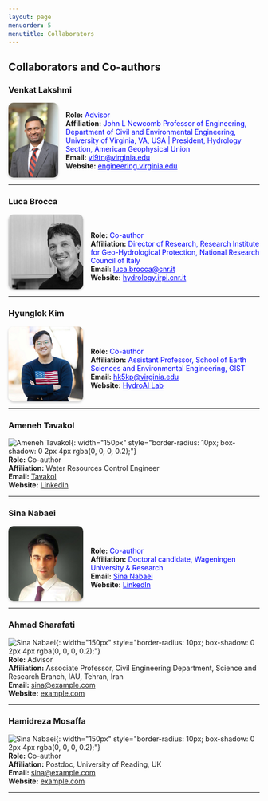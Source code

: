 ```yaml
---
layout: page
menuorder: 5
menutitle: Collaborators
---
```


## Collaborators and Co-authors

### Venkat Lakshmi

<div style="display: flex; align-items: center;">
  <img src="https://raw.githubusercontent.com/MohammadSaeedi-wrm/mohammadsaeedi-wrm.github.io/main/images/Lakshmi01-580x870.jpg" 
       alt="Venkat Lakshmi" 
       style="width: 170px; height: 150px; border-radius: 10px; object-fit: cover; box-shadow: 0 2px 4px rgba(0, 0, 0, 0.2); margin-right: 15px;">
  <div>
    <strong>Role:</strong> <span style="color: blue;">Advisor</span><br>
    <strong>Affiliation:</strong> <span style="color: blue;">John L Newcomb Professor of Engineering, Department of Civil and Environmental Engineering, University of Virginia, VA, USA | President, Hydrology Section, American Geophysical Union</span><br>
    <strong>Email:</strong> <a href="mailto:vl9tn@virginia.edu" style="color: blue;">vl9tn@virginia.edu</a><br>
    <strong>Website:</strong> <a href="https://engineering.virginia.edu/faculty/venkataraman-lakshmi" style="color: blue;">engineering.virginia.edu</a>
  </div>
</div>

---

### Luca Brocca

<div style="display: flex; align-items: center;">
  <img src="https://raw.githubusercontent.com/MohammadSaeedi-wrm/mohammadsaeedi-wrm.github.io/main/images/Luca.jpg" 
       alt="Luca Brocca" 
       style="width: 150px; height: 150px; border-radius: 10px; object-fit: cover; box-shadow: 0 2px 4px rgba(0, 0, 0, 0.2); margin-right: 15px;">
  <div>
    <br>
    <strong>Role:</strong> <span style="color: blue;">Co-author  </span><br>
    <strong>Affiliation:</strong> <span style="color: blue;">Director of Research, Research Institute for Geo-Hydrological Protection, National Research Council of Italy  </span><br>
    <strong>Email:</strong> <a href="mailto:luca.brocca@cnr.it" style="color: blue;">luca.brocca@cnr.it</a><br>
    <strong>Website:</strong> <a href="http://hydrology.irpi.cnr.it/people/luca-brocca/" style="color: blue;">hydrology.irpi.cnr.it</a>
  </div>
</div>



---
### Hyunglok Kim

<div style="display: flex; align-items: center;">
  <img src="https://raw.githubusercontent.com/MohammadSaeedi-wrm/mohammadsaeedi-wrm.github.io/main/images/Hyunglok-Kim.png" 
       alt="Hyunglok-Kim" 
       style="width: 150px; height: 150px; border-radius: 10px; object-fit: cover; box-shadow: 0 2px 4px rgba(0, 0, 0, 0.2); margin-right: 15px;">
  <div>
    <br>
    <strong>Role:</strong> <span style="color: blue;">Co-author  </span><br>
    <strong>Affiliation:</strong> <span style="color: blue;">Assistant Professor, School of Earth Sciences and Environmental Engineering, GIST   </span><br>
    <strong>Email:</strong> <a href="mailto:hk5kp@virginia.edu" style="color: blue;">hk5kp@virginia.edu</a><br>
    <strong>Website:</strong> <a href="https://hyunglok-kim.github.io/" style="color: blue;">HydroAI Lab</a>
  </div>
</div>

---
### Ameneh Tavakol
![Ameneh Tavakol](images/venkat_lakshmi.jpg){: width="150px" style="border-radius: 10px; box-shadow: 0 2px 4px rgba(0, 0, 0, 0.2);"}  
**Role:** Co-author  
**Affiliation:** Water Resources Control Engineer  
**Email:** [Tavakol](mailto:)  
**Website:** [LinkedIn](https://www.linkedin.com/in/ameneh-tavakol-b07199b1/)

---

### Sina Nabaei

<div style="display: flex; align-items: center;">
  <img src="https://raw.githubusercontent.com/MohammadSaeedi-wrm/mohammadsaeedi-wrm.github.io/main/images/Sina2.png" 
       alt="Sina" 
       style="width: 150px; height: 150px; border-radius: 10px; object-fit: cover; box-shadow: 0 2px 4px rgba(0, 0, 0, 0.2); margin-right: 15px;">
  <div>
    <br>
    <strong>Role:</strong> <span style="color: blue;">Co-author  </span><br>
    <strong>Affiliation:</strong> <span style="color: blue;"> Doctoral candidate, Wageningen University & Research </span><br>
    <strong>Email:</strong> <a href="mailto:" style="color: blue;">Sina Nabaei</a><br>
    <strong>Website:</strong> <a href="https://www.linkedin.com/in/sinanabaei/" style="color: blue;">LinkedIn</a>
  </div>
</div>

---

### Ahmad Sharafati
![Sina Nabaei](images/sina_nabaei.jpg){: width="150px" style="border-radius: 10px; box-shadow: 0 2px 4px rgba(0, 0, 0, 0.2);"}  
**Role:** Advisor  
**Affiliation:** Associate Professor, Civil Engineering Department, Science and Research Branch, IAU, Tehran, Iran  
**Email:** [sina@example.com](mailto:sina@example.com)  
**Website:** [example.com](https://example.com)

---
### Hamidreza Mosaffa
![Sina Nabaei](images/sina_nabaei.jpg){: width="150px" style="border-radius: 10px; box-shadow: 0 2px 4px rgba(0, 0, 0, 0.2);"}  
**Role:** Co-author  
**Affiliation:** Postdoc, University of Reading, UK    
**Email:** [sina@example.com](mailto:sina@example.com)  
**Website:** [example.com](https://example.com)

---
